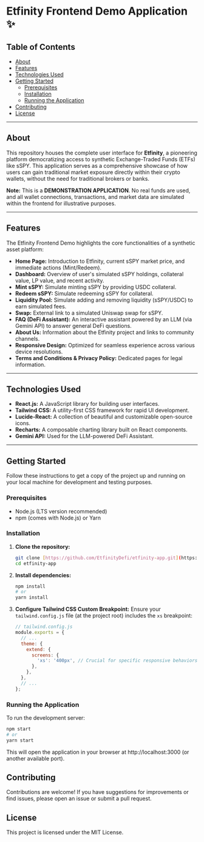 # Etfinity Frontend Demo Application ✨

## Table of Contents

* [About](#about)
* [Features](#features)
* [Technologies Used](#technologies-used)
* [Getting Started](#getting-started)
    * [Prerequisites](#prerequisites)
    * [Installation](#installation)
    * [Running the Application](#running-the-application)
* [Contributing](#contributing)
* [License](#license)

---

## About

This repository houses the complete user interface for **Etfinity**, a pioneering platform democratizing access to synthetic Exchange-Traded Funds (ETFs) like sSPY. This application serves as a comprehensive showcase of how users can gain traditional market exposure directly within their crypto wallets, without the need for traditional brokers or banks.

**Note:** This is a **DEMONSTRATION APPLICATION**. No real funds are used, and all wallet connections, transactions, and market data are simulated within the frontend for illustrative purposes.

---

## Features

The Etfinity Frontend Demo highlights the core functionalities of a synthetic asset platform:

* **Home Page:** Introduction to Etfinity, current sSPY market price, and immediate actions (Mint/Redeem).
* **Dashboard:** Overview of user's simulated sSPY holdings, collateral value, LP value, and recent activity.
* **Mint sSPY:** Simulate minting sSPY by providing USDC collateral.
* **Redeem sSPY:** Simulate redeeming sSPY for collateral.
* **Liquidity Pool:** Simulate adding and removing liquidity (sSPY/USDC) to earn simulated fees.
* **Swap:** External link to a simulated Uniswap swap for sSPY.
* **FAQ (DeFi Assistant):** An interactive assistant powered by an LLM (via Gemini API) to answer general DeFi questions.
* **About Us:** Information about the Etfinity project and links to community channels.
* **Responsive Design:** Optimized for seamless experience across various device resolutions.
* **Terms and Conditions & Privacy Policy:** Dedicated pages for legal information.

---

## Technologies Used

* **React.js:** A JavaScript library for building user interfaces.
* **Tailwind CSS:** A utility-first CSS framework for rapid UI development.
* **Lucide-React:** A collection of beautiful and customizable open-source icons.
* **Recharts:** A composable charting library built on React components.
* **Gemini API:** Used for the LLM-powered DeFi Assistant.

---

## Getting Started

Follow these instructions to get a copy of the project up and running on your local machine for development and testing purposes.

### Prerequisites

* Node.js (LTS version recommended)
* npm (comes with Node.js) or Yarn

### Installation

1.  **Clone the repository:**
    ```bash
    git clone [https://github.com/EtfinityDefi/etfinity-app.git](https://github.com/EtfinityDefi/etfinity-app.git)
    cd etfinity-app
    ```

2.  **Install dependencies:**
    ```bash
    npm install
    # or
    yarn install
    ```

3.  **Configure Tailwind CSS Custom Breakpoint:**
    Ensure your `tailwind.config.js` file (at the project root) includes the `xs` breakpoint:
    ```javascript
    // tailwind.config.js
    module.exports = {
      // ...
      theme: {
        extend: {
          screens: {
            'xs': '400px', // Crucial for specific responsive behaviors
          },
        },
      },
      // ...
    };
    ```

### Running the Application

To run the development server:

```bash
npm start
# or
yarn start
```

This will open the application in your browser at http://localhost:3000 (or another available port).

## Contributing
Contributions are welcome! If you have suggestions for improvements or find issues, please open an issue or submit a pull request.

## License
This project is licensed under the MIT License.
